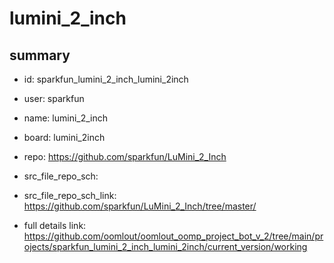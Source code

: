 # lumini_2_inch
 
## summary 
* id: sparkfun_lumini_2_inch_lumini_2inch
* user: sparkfun
* name: lumini_2_inch
* board: lumini_2inch
* repo: https://github.com/sparkfun/LuMini_2_Inch



* src_file_repo_sch: 
* src_file_repo_sch_link: https://github.com/sparkfun/LuMini_2_Inch/tree/master/
* full details link: https://github.com/oomlout/oomlout_oomp_project_bot_v_2/tree/main/projects/sparkfun_lumini_2_inch_lumini_2inch/current_version/working  







